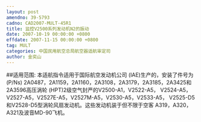 ```yaml
---
layout: post
amendno: 39-5793
cadno: CAD2007-MULT-45R1
title: 监控V2500系列发动机N2的振动
date: 2007-10-19 00:00:00 +0800
effdate: 2007-11-15 00:00:00 +0800
tag: MULT
categories: 中国民用航空总局航空器适航审定司
author: 金奕山
---
```


##适用范围:
本适航指令适用于国际航空发动机公司 (IAE)生产的，安装了件号为 (P/Ns) 2A0487，2A1159，2A1160，2A3108，2A3179，2A3185，2A3425和2A3596高压涡轮 (HPT)2级空气封严的V2500-A1，V2522-A5， V2524-A5，V2527-A5，V2527E-A5，V2527M-A5，V2530-A5，V2533-A5， V2525-D5和V2528-D5型涡轮风扇发动机。这些发动机装于但不限于空客 A319，A320，A321及波音MD-90飞机。

